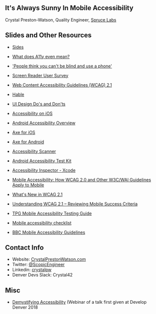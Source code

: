 ## It's Always Sunny In Mobile Accessibility
Crystal Preston-Watson, Quality Engineer, [Spruce Labs](https://sprucebot.com/) 

## Slides and Other Resources
- [Sides](https://speakerdeck.com/crystalprestonwatson/its-always-sunny-in-mobile-accessibility)

- [What does A11y even mean?](http://mds.is/a11y/)
- ['People think you can't be blind and use a phone'](https://www.bbc.com/news/blogs-trending-47031509)
- [Screen Reader User Survey](https://webaim.org/projects/screenreadersurvey7/#mobile)
- [Web Content Accessibility Guidelines (WCAG) 2.1](https://www.w3.org/TR/WCAG21/)
- [Hable](http://hable.info/product/)
- [UI Design Do's and Don'ts](https://developer.apple.com/design/tips/)
- [Accessibility on iOS](https://developer.apple.com/accessibility/ios/)
- [Android Accessibility Overview](https://support.google.com/accessibility/android/answer/6006564?hl=en&ref_topic=6007234)
- [Axe for iOS](https://www.deque.com/axe/axe-for-ios/)
- [Axe for Android](https://github.com/dequelabs/axe-android)
- [Accessibility Scanner](https://support.google.com/accessibility/android/answer/6376570?hl=en)
- [Android Accessibility Test Kit](https://developer.android.com/guide/topics/ui/accessibility/testing)
- [Accessibility Inspector - Xcode](https://developer.apple.com/library/archive/documentation/Accessibility/Conceptual/AccessibilityMacOSX/OSXAXTestingApps.html)
- [Mobile Accessibility: How WCAG 2.0 and Other W3C/WAI Guidelines Apply to Mobile](https://www.w3.org/TR/mobile-accessibility-mapping/)
- [What's New in WCAG 2.1](https://www.w3.org/WAI/standards-guidelines/wcag/new-in-21/)
- [Understanding WCAG 2.1 – Reviewing Mobile Success Criteria](https://www.deque.com/blog/understanding-wcag-2-1-reviewing-mobile-success-criteria-2/)
- [TPG Mobile Accessibility Testing Guide](https://developer.paciellogroup.com/downloads/TPG_Mobile_Testing_Guide.pdf)
- [Mobile accessibility checklist](https://developer.mozilla.org/en-US/docs/Web/Accessibility/Mobile_accessibility_checklist)
- [BBC Mobile Accessibility Guidelines](http://www.bbc.co.uk/guidelines/futuremedia/accessibility/mobile)

## Contact Info
- Website: [CrystalPrestonWatson.com](https://crystalprestonwatson.com)
- Twitter: [@ScopicEngineer](https://twitter.com/ScopicEngineer)
- Linkedin: [crystalpw](https://www.linkedin.com/in/crystalpw/)
- Denver Devs Slack: Crystal42

## Misc
- [Demystifying Accessibility](https://www.softwaretestpro.com/demystifying-accessibility/) (Webinar of a talk first given at Develop Denver 2018


